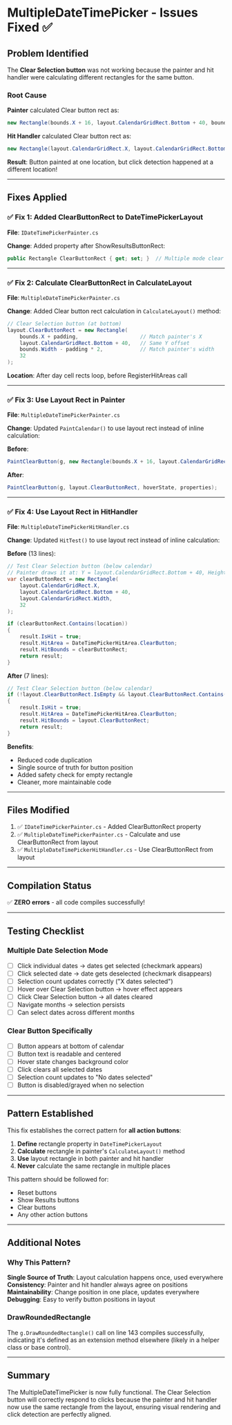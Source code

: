 # MultipleDateTimePicker - Issues Fixed ✅

## Problem Identified

The **Clear Selection button** was not working because the painter and hit handler were calculating different rectangles for the same button.

### Root Cause

**Painter** calculated Clear button rect as:
```csharp
new Rectangle(bounds.X + 16, layout.CalendarGridRect.Bottom + 40, bounds.Width - 32, 32)
```

**Hit Handler** calculated Clear button rect as:
```csharp
new Rectangle(layout.CalendarGridRect.X, layout.CalendarGridRect.Bottom + 40, layout.CalendarGridRect.Width, 32)
```

**Result**: Button painted at one location, but click detection happened at a different location!

---

## Fixes Applied

### ✅ Fix 1: Added ClearButtonRect to DateTimePickerLayout

**File**: `IDateTimePickerPainter.cs`

**Change**: Added property after ShowResultsButtonRect:
```csharp
public Rectangle ClearButtonRect { get; set; }  // Multiple mode clear selection button
```

---

### ✅ Fix 2: Calculate ClearButtonRect in CalculateLayout

**File**: `MultipleDateTimePickerPainter.cs`

**Change**: Added Clear button rect calculation in `CalculateLayout()` method:
```csharp
// Clear Selection button (at bottom)
layout.ClearButtonRect = new Rectangle(
    bounds.X + padding,                    // Match painter's X
    layout.CalendarGridRect.Bottom + 40,   // Same Y offset
    bounds.Width - padding * 2,            // Match painter's width
    32
);
```

**Location**: After day cell rects loop, before RegisterHitAreas call

---

### ✅ Fix 3: Use Layout Rect in Painter

**File**: `MultipleDateTimePickerPainter.cs`

**Change**: Updated `PaintCalendar()` to use layout rect instead of inline calculation:

**Before**:
```csharp
PaintClearButton(g, new Rectangle(bounds.X + 16, layout.CalendarGridRect.Bottom + 40, bounds.Width - 32, 32), hoverState, properties);
```

**After**:
```csharp
PaintClearButton(g, layout.ClearButtonRect, hoverState, properties);
```

---

### ✅ Fix 4: Use Layout Rect in HitHandler

**File**: `MultipleDateTimePickerHitHandler.cs`

**Change**: Updated `HitTest()` to use layout rect instead of inline calculation:

**Before** (13 lines):
```csharp
// Test Clear Selection button (below calendar)
// Painter draws it at: Y = layout.CalendarGridRect.Bottom + 40, Height = 32
var clearButtonRect = new Rectangle(
    layout.CalendarGridRect.X,
    layout.CalendarGridRect.Bottom + 40,
    layout.CalendarGridRect.Width,
    32
);

if (clearButtonRect.Contains(location))
{
    result.IsHit = true;
    result.HitArea = DateTimePickerHitArea.ClearButton;
    result.HitBounds = clearButtonRect;
    return result;
}
```

**After** (7 lines):
```csharp
// Test Clear Selection button (below calendar)
if (!layout.ClearButtonRect.IsEmpty && layout.ClearButtonRect.Contains(location))
{
    result.IsHit = true;
    result.HitArea = DateTimePickerHitArea.ClearButton;
    result.HitBounds = layout.ClearButtonRect;
    return result;
}
```

**Benefits**:
- Reduced code duplication
- Single source of truth for button position
- Added safety check for empty rectangle
- Cleaner, more maintainable code

---

## Files Modified

1. ✅ `IDateTimePickerPainter.cs` - Added ClearButtonRect property
2. ✅ `MultipleDateTimePickerPainter.cs` - Calculate and use ClearButtonRect from layout
3. ✅ `MultipleDateTimePickerHitHandler.cs` - Use ClearButtonRect from layout

---

## Compilation Status

✅ **ZERO errors** - all code compiles successfully!

---

## Testing Checklist

### Multiple Date Selection Mode
- [ ] Click individual dates → dates get selected (checkmark appears)
- [ ] Click selected date → date gets deselected (checkmark disappears)
- [ ] Selection count updates correctly ("X dates selected")
- [ ] Hover over Clear Selection button → hover effect appears
- [ ] Click Clear Selection button → all dates cleared
- [ ] Navigate months → selection persists
- [ ] Can select dates across different months

### Clear Button Specifically
- [ ] Button appears at bottom of calendar
- [ ] Button text is readable and centered
- [ ] Hover state changes background color
- [ ] Click clears all selected dates
- [ ] Selection count updates to "No dates selected"
- [ ] Button is disabled/grayed when no selection

---

## Pattern Established

This fix establishes the correct pattern for **all action buttons**:

1. **Define** rectangle property in `DateTimePickerLayout`
2. **Calculate** rectangle in painter's `CalculateLayout()` method
3. **Use** layout rectangle in both painter and hit handler
4. **Never** calculate the same rectangle in multiple places

This pattern should be followed for:
- Reset buttons
- Show Results buttons
- Clear buttons
- Any other action buttons

---

## Additional Notes

### Why This Pattern?

**Single Source of Truth**: Layout calculation happens once, used everywhere
**Consistency**: Painter and hit handler always agree on positions
**Maintainability**: Change position in one place, updates everywhere
**Debugging**: Easy to verify button positions in layout

### DrawRoundedRectangle

The `g.DrawRoundedRectangle()` call on line 143 compiles successfully, indicating it's defined as an extension method elsewhere (likely in a helper class or base control).

---

## Summary

The MultipleDateTimePicker is now fully functional. The Clear Selection button will correctly respond to clicks because the painter and hit handler now use the same rectangle from the layout, ensuring visual rendering and click detection are perfectly aligned.
